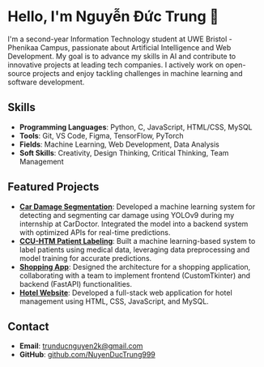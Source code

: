 # Hello, I'm Nguyễn Đức Trung 👋

I'm a second-year Information Technology student at UWE Bristol - Phenikaa Campus, passionate about Artificial Intelligence and Web Development. My goal is to advance my skills in AI and contribute to innovative projects at leading tech companies. I actively work on open-source projects and enjoy tackling challenges in machine learning and software development.

## Skills
- **Programming Languages**: Python, C, JavaScript, HTML/CSS, MySQL
- **Tools**: Git, VS Code, Figma, TensorFlow, PyTorch
- **Fields**: Machine Learning, Web Development, Data Analysis
- **Soft Skills**: Creativity, Design Thinking, Critical Thinking, Team Management

## Featured Projects
- **[Car Damage Segmentation](https://github.com/NuyenDucTrung999/car-damage-segmentation)**: Developed a machine learning system for detecting and segmenting car damage using YOLOv9 during my internship at CarDoctor. Integrated the model into a backend system with optimized APIs for real-time predictions.
- **[CCU-HTM Patient Labeling](https://github.com/NuyenDucTrung999/ccu-htm)**: Built a machine learning-based system to label patients using medical data, leveraging data preprocessing and model training for accurate predictions.
- **[Shopping App](https://github.com/NuyenDucTrung999/shopping-app)**: Designed the architecture for a shopping application, collaborating with a team to implement frontend (CustomTkinter) and backend (FastAPI) functionalities.
- **[Hotel Website](https://github.com/NuyenDucTrung999/hotel-website)**: Developed a full-stack web application for hotel management using HTML, CSS, JavaScript, and MySQL.


## Contact
- **Email**: trunducnguyen2k@gmail.com
- **GitHub**: [github.com/NuyenDucTrung999](https://github.com/NuyenDucTrung999)
